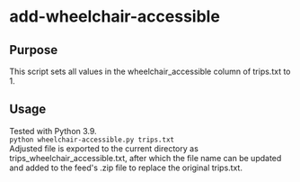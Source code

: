 # add-wheelchair-accessible

## Purpose
This script sets all values in the wheelchair_accessible column of trips.txt to 1.

## Usage
Tested with Python 3.9.<br>
```python wheelchair-accessible.py trips.txt``` <br>
Adjusted file is exported to the current directory as trips_wheelchair_accessible.txt, after which the file name can be updated and added to the feed's .zip file to replace the original trips.txt. 
